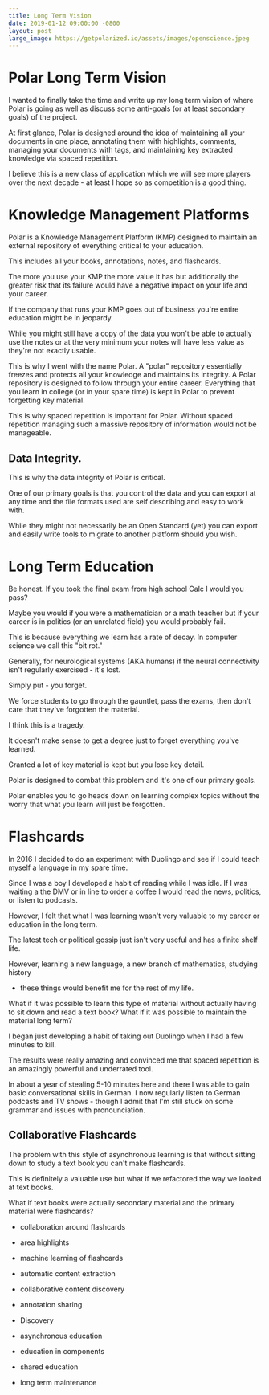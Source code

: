 ```yaml
---
title: Long Term Vision  
date: 2019-01-12 09:00:00 -0800
layout: post
large_image: https://getpolarized.io/assets/images/openscience.jpeg
---
```


# Polar Long Term Vision

I wanted to finally take the time and write up my long term vision of where
Polar is going as well as discuss some anti-goals (or at least secondary goals)
of the project.

At first glance, Polar is designed around the idea of maintaining all your
documents in one place, annotating them with highlights, comments, managing your
documents with tags, and maintaining key extracted knowledge via spaced
repetition.

I believe this is a new class of application which we will see more players over
the next decade - at least I hope so as competition is a good thing.

# Knowledge Management Platforms

Polar is a Knowledge Management Platform (KMP) designed to maintain an external 
repository of everything critical to your education.

This includes all your books, annotations, notes, and flashcards.

The more you use your KMP the more value it has but additionally the greater 
risk that its failure would have a negative impact on your life and your career.

If the company that runs your KMP goes out of business you're entire education 
might be in jeopardy.

While you might still have a copy of the data you won't be able to actually 
use the notes or at the very minimum your notes will have less value as they're
not exactly usable.

This is why I went with the name Polar.  A "polar" repository essentially freezes
and protects all your knowledge and maintains its integrity.  A Polar repository
is designed to follow through your entire career.  Everything that you learn in 
college (or in your spare time) is kept in Polar to prevent forgetting key 
material.

This is why spaced repetition is important for Polar.  Without spaced repetition 
managing such a massive repository of information would not be manageable.    

## Data Integrity.

This is why the data integrity of Polar is critical.

One of our primary goals is that you control the data and you can export at 
any time and the file formats used are self describing and easy to work with.

While they might not necessarily be an Open Standard (yet) you can export 
and easily write tools to migrate to another platform should you wish.

# Long Term Education

Be honest. If you took the final exam from high school Calc I would you pass?

Maybe you would if you were a mathematician or a math teacher but if your career
is in politics (or an unrelated field) you would probably fail.

This is because everything we learn has a rate of decay.  In computer science
we call this "bit rot."

Generally, for neurological systems (AKA humans) if the neural connectivity 
isn't regularly exercised - it's lost.  

Simply put - you forget.

We force students to go through the gauntlet, pass the exams, then don't care 
that they've forgotten the material.

I think this is a tragedy.

It doesn't make sense to get a degree just to forget everything you've learned.

Granted a lot of key material is kept but you lose key detail.

Polar is designed to combat this problem and it's one of our primary goals.

Polar enables you to go heads down on learning complex topics without the worry
that what you learn will just be forgotten.   

# Flashcards

In 2016 I decided to do an experiment with Duolingo and see if I could teach
myself a language in my spare time.

Since I was a boy I developed a habit of reading while I was idle.  If I was 
waiting a the DMV or in line to order a coffee I would read the news, politics, 
or listen to podcasts.

However, I felt that what I was learning wasn't very valuable to my career or 
education in the long term.

The latest tech or political gossip just isn't very useful and has a finite 
shelf life. 

However, learning a new language, a new branch of mathematics, studying history 
- these things would benefit me for the rest of my life. 

What if it was possible to learn this type of material without actually having 
to sit down and read a text book?  What if it was possible to maintain the 
material long term?  

I began just developing a habit of taking out Duolingo when I had a few minutes
to kill.

The results were really amazing and convinced me that spaced repetition is an
amazingly powerful and underrated tool.

In about a year of stealing 5-10 minutes here and there I was able to gain 
basic conversational skills in German.  I now regularly listen to German 
podcasts and TV shows - though I admit that I'm still stuck on some grammar 
and issues with pronounciation.

## Collaborative Flashcards

The problem with this style of asynchronous learning is that without sitting
down to study a text book you can't make flashcards.

This is definitely a valuable use but what if we refactored the way we looked
at text books.

What if text books were actually secondary material and the primary material
were flashcards?    
  
  

- collaboration around flashcards
- area highlights 
- machine learning of flashcards
- automatic content extraction
- collaborative content discovery
- annotation sharing  
- Discovery


- asynchronous education
- education in components
- shared education
- long term maintenance 
